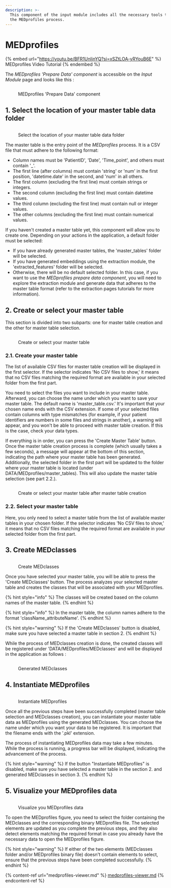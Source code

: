 ```yaml
---
description: >-
  This component of the input module includes all the necessary tools to enter
  the MEDprofiles process.
---
```


# MEDprofiles

{% embed url="https://youtu.be/BFR1UnIjnYQ?si=xSZtLOA-yRYouB6E" %}
MEDprofiles Video Tutorial
{% endembed %}

The _MEDprofiles 'Prepare Data' component_ is accessible on the _Input Module_ page and looks like this :

<figure><img src="../../../../.gitbook/assets/Capture d&#x27;écran 2023-12-11 151754.png" alt=""><figcaption><p>MEDprofiles 'Prepare Data' component</p></figcaption></figure>



## 1. Select the location of your master table data folder

<figure><img src="../../../../.gitbook/assets/Capture d&#x27;écran 2023-12-11 153856.png" alt=""><figcaption><p>Select the location of your master table data folder</p></figcaption></figure>

The master table is the entry point of the _MEDprofiles_ process. It is a CSV file that must adhere to the following format:

* Column names must be 'PatientID', 'Date', 'Time\_point', and others must contain '\_'.
* The first line (after columns) must contain 'string' or 'num' in the first position, 'datetime.date' in the second, and 'num' in all others.
* The first column (excluding the first line) must contain strings or integers.
* The second column (excluding the first line) must contain datetime values.
* The third column (excluding the first line) must contain null or integer values.
* The other columns (excluding the first line) must contain numerical values.

If you haven't created a master table yet, this component will allow you to create one. Depending on your actions in the application, a default folder must be selected:

* If you have already generated master tables, the 'master\_tables' folder will be selected.
* If you have generated embeddings using the extraction module, the 'extracted\_features' folder will be selected.
* Otherwise, there will be no default selected folder. In this case, if you want to use the _MEDprofiles prepare data component_, you will need to explore the extraction module and generate data that adheres to the master table format (refer to the extraction pages tutorials for more information).

## 2. Create or select your master table

This section is divided into two subparts: one for master table creation and the other for master table selection.

<figure><img src="../../../../.gitbook/assets/Capture d&#x27;écran 2023-12-11 153936.png" alt=""><figcaption><p>Create or select your master table</p></figcaption></figure>

### 2.1. Create your master table

The list of available CSV files for master table creation will be displayed in the first selector. If the selector indicates 'No CSV files to show,' it means that no CSV files matching the required format are available in your selected folder from the first part.

You need to select the files you want to include in your master table. Afterward, you can choose the name under which you want to save your master table. The default name is 'master\_table.csv.' It's important that your chosen name ends with the CSV extension. If some of your selected files contain columns with type mismatches (for example, if your patient identifiers are numbers in some files and strings in another), a warning will appear, and you won't be able to proceed with master table creation. If this is the case, check your data types.

If everything is in order, you can press the 'Create Master Table' button. Once the master table creation process is complete (which usually takes a few seconds), a message will appear at the bottom of this section, indicating the path where your master table has been generated. Additionally, the selected folder in the first part will be updated to the folder where your master table is located (under DATA/MEDprofiles/master\_tables). This will also update the master table selection (see part 2.2.).

<figure><img src="../../../../.gitbook/assets/Capture d&#x27;écran 2023-12-11 160043.png" alt=""><figcaption><p>Create or select your master table after master table creation</p></figcaption></figure>

### 2.2. Select your master table

Here, you only need to select a master table from the list of available master tables in your chosen folder. If the selector indicates 'No CSV files to show,' it means that no CSV files matching the required format are available in your selected folder from the first part.

## 3. Create MEDclasses

<figure><img src="../../../../.gitbook/assets/Capture d&#x27;écran 2023-12-11 160420.png" alt=""><figcaption><p>Create MEDclasses</p></figcaption></figure>

Once you have selected your master table, you will be able to press the 'Create MEDclasses' button. The process analyzes your selected master table and creates the classes that will be associated with your MEDprofiles.

{% hint style="info" %}
The classes will be created based on the column names of the master table.
{% endhint %}

{% hint style="info" %}
In the master table, the column names adhere to the format 'className\_attributeName'.
{% endhint %}

{% hint style="warning" %}
If the 'Create MEDclasses' button is disabled, make sure you have selected a master table in section 2.
{% endhint %}

While the process of MEDclasses creation is done, the created classes will be registered under 'DATA/MEDprofiles/MEDclasses' and will be displayed in the application as follows :

<figure><img src="../../../../.gitbook/assets/Capture d&#x27;écran 2023-12-11 160500.png" alt=""><figcaption><p>Generated MEDclasses</p></figcaption></figure>

## 4. Instantiate MEDprofiles

<figure><img src="../../../../.gitbook/assets/Capture d&#x27;écran 2023-12-11 161417.png" alt=""><figcaption><p>Instantiate MEDprofiles</p></figcaption></figure>

Once all the previous steps have been successfully completed (master table selection and MEDclasses creation), you can instantiate your master table data as MEDprofiles using the generated MEDclasses. You can choose the name under which you want your data to be registered. It is important that the filename ends with the '.pkl' extension.

The process of instantiating MEDprofiles data may take a few minutes. While the process is running, a progress bar will be displayed, indicating the advancement of the process.

{% hint style="warning" %}
If the button "Instantiate MEDprofiles" is disabled, make sure you have selected a master table in the section 2. and generated MEDclasses in section 3.
{% endhint %}

## 5. Visualize your MEDprofiles data

<figure><img src="../../../../.gitbook/assets/Capture d&#x27;écran 2023-12-11 162147.png" alt=""><figcaption><p>Visualize you MEDprofiles data</p></figcaption></figure>

To open the MEDprofiles figure, you need to select the folder containing the MEDclasses and the corresponding binary MEDprofiles file. The selected elements are updated as you complete the previous steps, and they also detect elements matching the required format in case you already have the necessary data to open the MEDprofiles figure.

{% hint style="warning" %}
If either of the two elements (MEDclasses folder and/or MEDprofiles binary file) doesn't contain elements to select, ensure that the previous steps have been completed successfully.
{% endhint %}

{% content-ref url="medprofiles-viewer.md" %}
[medprofiles-viewer.md](medprofiles-viewer.md)
{% endcontent-ref %}
